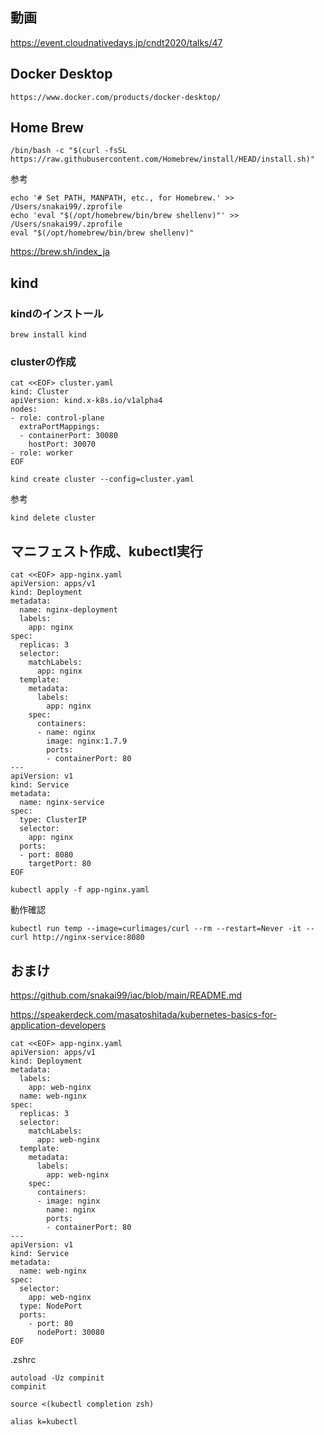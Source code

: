 ## 動画
https://event.cloudnativedays.jp/cndt2020/talks/47

## Docker Desktop
  ```
  https://www.docker.com/products/docker-desktop/
  ```

## Home Brew
  
  ```
  /bin/bash -c "$(curl -fsSL https://raw.githubusercontent.com/Homebrew/install/HEAD/install.sh)"
  ```
  
  参考
  ```
  echo '# Set PATH, MANPATH, etc., for Homebrew.' >> /Users/snakai99/.zprofile
  echo 'eval "$(/opt/homebrew/bin/brew shellenv)"' >> /Users/snakai99/.zprofile
  eval "$(/opt/homebrew/bin/brew shellenv)"
  ```
 https://brew.sh/index_ja
 

## kind
### kindのインストール
```
brew install kind
```
### clusterの作成
```
cat <<EOF> cluster.yaml
kind: Cluster
apiVersion: kind.x-k8s.io/v1alpha4
nodes:
- role: control-plane
  extraPortMappings:
  - containerPort: 30080
    hostPort: 30070
- role: worker
EOF
```
```
kind create cluster --config=cluster.yaml
```

参考
```
kind delete cluster
```

## マニフェスト作成、kubectl実行
```
cat <<EOF> app-nginx.yaml
apiVersion: apps/v1
kind: Deployment
metadata:
  name: nginx-deployment
  labels:
    app: nginx
spec:
  replicas: 3
  selector:
    matchLabels:
      app: nginx
  template:
    metadata:
      labels:
        app: nginx
    spec:
      containers:
      - name: nginx
        image: nginx:1.7.9
        ports:
        - containerPort: 80
---
apiVersion: v1
kind: Service
metadata:
  name: nginx-service
spec:
  type: ClusterIP
  selector:
    app: nginx
  ports:
  - port: 8080
    targetPort: 80
EOF
```
```
kubectl apply -f app-nginx.yaml
```

動作確認
```
kubectl run temp --image=curlimages/curl --rm --restart=Never -it -- curl http://nginx-service:8080
```




## おまけ

https://github.com/snakai99/iac/blob/main/README.md

https://speakerdeck.com/masatoshitada/kubernetes-basics-for-application-developers

```
cat <<EOF> app-nginx.yaml
apiVersion: apps/v1
kind: Deployment
metadata:
  labels:
    app: web-nginx
  name: web-nginx
spec:
  replicas: 3
  selector:
    matchLabels:
      app: web-nginx
  template:
    metadata:
      labels:
        app: web-nginx
    spec:
      containers:
      - image: nginx
        name: nginx
        ports:
        - containerPort: 80
---
apiVersion: v1
kind: Service
metadata:
  name: web-nginx
spec:
  selector:
    app: web-nginx
  type: NodePort
  ports:
    - port: 80
      nodePort: 30080
EOF
```

.zshrc
```
autoload -Uz compinit
compinit

source <(kubectl completion zsh)

alias k=kubectl
```
